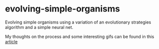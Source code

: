 # evolving-simple-organisms

Evolving simple organisms using a variation of an evolutionary strategies algorithm and a simple neural net.

My thoughts on the process and some interesting gifs can be found in this [article](https://medium.com/@benjamin.phillips22/evolving-simple-organisms-5b7599c4c2e9 "Ben's Cool Blog Post")




